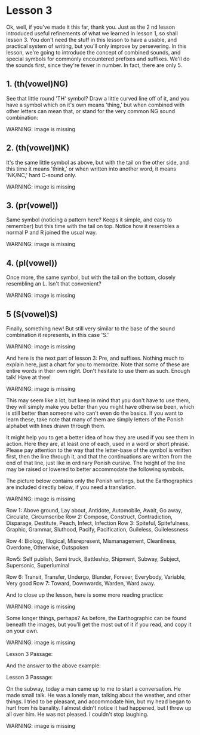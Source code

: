 # Lesson 3

Ok, well, if you've made it this far, thank you. Just as the 2 nd lesson
introduced useful refinements of what we learned in lesson 1, so shall lesson 3.
You don't need the stuff in this lesson to have a usable, and practical system
of writing, but you'll only improve by persevering. In this lesson, we're going
to introduce the concept of combined sounds, and special symbols for commonly
encountered prefixes and suffixes. We'll do the sounds first, since they're
fewer in number. In fact, there are only 5.

## 1. (th(vowel)NG)

See that little round 'TH' symbol? Draw a little curved line off of it, and you
have a symbol which on it's own means 'thing,' but when combined with other
letters can mean that, or stand for the very common NG sound combination:

WARNING: image is missing

## 2. (th(vowel)NK)

It's the same little symbol as above, but with the tail on the other side, and
this time it means 'think,' or when written into another word, it means 'NK/NC,'
hard C-sound only.

WARNING: image is missing

## 3. (pr(vowel))

Same symbol (noticing a pattern here? Keeps it simple, and easy to remember) but
this time with the tail on top. Notice how it resembles a normal P and R joined
the usual way.

WARNING: image is missing

## 4. (pl(vowel))

Once more, the same symbol, but with the tail on the bottom, closely resembling
an L. Isn't that convenient?

WARNING: image is missing

## 5 (S(vowel)S)

Finally, something new! But still very similar to the base of the sound
combination it represents, in this case 'S.'

WARNING: image is missing

And here is the next part of lesson 3: Pre, and suffixes. Nothing much to
explain here, just a chart for you to memorize. Note that some of these are
entire words in their own right. Don't hesitate to use them as such. Enough
talk! Have at thee!

WARNING: image is missing

This may seem like a lot, but keep in mind that you don't have to use them, they
will simply make you better than you might have otherwise been, which is still
better than someone who can't even do the basics. If you want to learn these,
take note that many of them are simply letters of the Ponish alphabet with lines
drawn through them.

It might help you to get a better idea of how they are used if you see them in
action. Here they are, at least one of each, used in a word or short phrase.
Please pay attention to the way that the letter-base of the symbol is written
first, then the line through it, and that the continuations are written from the
end of that line, just like in ordinary Ponish cursive. The height of the line
may be raised or lowered to better accommodate the following symbols.

The picture below contains only the Ponish writings, but the Earthographics are
included directly below, if you need a translation.

WARNING: image is missing

Row 1: Above ground, Lay about, Antidote, Automobile, Await, Go away, Circulate,
Circumscribe Row 2: Compose, Construct, Contradiction, Disparage, Destitute,
Peach, Infect, Infection Row 3: Spiteful, Spitefulness, Graphic, Grammar,
Sluthood, Pacify, Pacification, Guileless, Guilelessness

Row 4: Biology, Illogical, Misrepresent, Mismanagement, Cleanliness, Overdone,
Otherwise, Outspoken

Row5: Self publish, Semi truck, Battleship, Shipment, Subway, Subject,
Supersonic, Superluminal

Row 6: Transit, Transfer, Undergo, Blunder, Forever, Everybody, Variable, Very
good Row 7: Toward, Downwards, Warden, Ward away.

And to close up the lesson, here is some more reading practice:

WARNING: image is missing

Some longer things, perhaps? As before, the Earthographic can be found beneath
the images, but you'll get the most out of it if you read, and copy it on your
own.

WARNING: image is missing

Lesson 3 Passage:

And the answer to the above example:

Lesson 3 Passage:

On the subway, today a man came up to me to start a conversation. He made small
talk. He was a lonely man, talking about the weather, and other things. I tried
to be pleasant, and accommodate him, but my head began to hurt from his
banality. I almost didn't notice it had happened, but I threw up all over him.
He was not pleased. I couldn't stop laughing.

WARNING: image is missing

